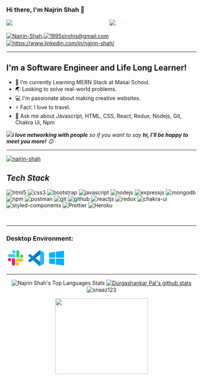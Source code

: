 

### Hi there, I'm Najrin Shah 👋  
 <img align='right' src="https://media.giphy.com/media/M9gbBd9nbDrOTu1Mqx/giphy.gif" width="231">

  <a href="https://github.com/durgeshrai633/readme-typing-svg"><img src="https://readme-typing-svg.herokuapp.com?lines=Full+Stack+Web+Developer;&left=true&width=400&height=50"></a>

<a href="">
  <img align="center" src="https://img.shields.io/badge/Portfolio-18A303?style=for-the-badge&logo=ionic&logoColor=white" alt="Najrin-Shah" />
</a>
<a title="shahnajrin@gmail.com" href="shahnajrin@gmail.com">
  <img align="center" src="https://img.shields.io/badge/Gmail-D14836?style=for-the-badge&logo=gmail&logoColor=white" alt="1995sirohis@gmail.com" />
</a>
<a href="https://www.linkedin.com/in/najrin-shah/">
  <img align="center" src="https://img.shields.io/badge/LinkedIn-0077B5?style=for-the-badge&logo=linkedin&logoColor=white" alt="https://www.linkedin.com/in/najrin-shah/" />
</a>

---

## I'm a Software Engineer and Life Long Learner!
- 🌱 I’m currently Learning MERN Stack at Masai School.
- 🌏 Looking to solve real-world problems.
- 💻 I'm passionate about making creative websites.
- ⚡ Fact: I love to travel.
- 💬 Ask me about Javascript, HTML, CSS, React, Redux, Nodejs, Git, Chakra Ui, Npm
 
<img src="https://media.giphy.com/media/LnQjpWaON8nhr21vNW/giphy.gif" width="40"><em><b>i love networking with people</b> so if you want to say <b>hi, I'll be happy to meet you more!</b> :blush:</em>

---


 
<!----------------------------------- Profile View Section ------------------------------------>

<p align="left">
    <a href="https://github.com/snaaz123">
        <img src="https://komarev.com/ghpvc/?username=snaaz123&label=Profile%20views&color=0e75b6&style=flat" alt="najrin-shah" />
    </a>
<!--     <a href="https://github.com/snaaz123?tab=followers">
        <img src="https://img.shields.io/github/followers/snaaz123t?label=Followers&style=social" alt="followers-count">
    </a> -->
</p>
 


<!----------------------------------- Tech Stack Section ------------------------------------>

<h2><i>Tech Stack</i></h2>

<p>
    <img src="https://img.shields.io/badge/HTML5-E34F26?style=for-the-badge&logo=html5&logoColor=white" alt="html5" />
    <img src="https://img.shields.io/badge/CSS3-1572B6?style=for-the-badge&logo=css3&logoColor=white" alt="css3" />
    <img src="https://img.shields.io/badge/Bootstrap-563D7C?style=for-the-badge&logo=bootstrap&logoColor=white" alt="bootstrap" />
    <img src="https://img.shields.io/badge/JavaScript-323330?style=for-the-badge&logo=javascript&logoColor=F7DF1E" alt="javascript" />
    <img src="https://img.shields.io/badge/Node.js-339933?style=for-the-badge&logo=nodedotjs&logoColor=white" alt="nodejs" />
    <img src="https://img.shields.io/badge/Express.js-000000?style=for-the-badge&logo=express&logoColor=white" alt="expressjs" />
    <img src="https://img.shields.io/badge/MongoDB-4EA94B?style=for-the-badge&logo=mongodb&logoColor=white" alt="mongodb" />
    <img src="https://img.shields.io/badge/npm-CB3837?style=for-the-badge&logo=npm&logoColor=white" alt="npm" />
    <img src="https://img.shields.io/badge/Postman-FF6C37?style=for-the-badge&logo=Postman&logoColor=white" alt="postman" />
    <img src="https://img.shields.io/badge/Git-f44d27?style=for-the-badge&logo=git&logoColor=white" alt="git" />
    <img src="https://img.shields.io/badge/GitHub-100000?style=for-the-badge&logo=github&logoColor=white" alt="github" />
    <img src="https://img.shields.io/badge/React-20232A?style=for-the-badge&logo=react&logoColor=61DAFB" alt="reactjs" />
    <img src="https://img.shields.io/badge/Redux-593D88?style=for-the-badge&logo=redux&logoColor=white" alt="redux" />
  <img src="https://img.shields.io/badge/Chakra%20UI-3bc7bd?style=for-the-badge&logo=chakraui&logoColor=white" alt="chakra-ui" />
 <img src="https://img.shields.io/badge/styled--components-DB7093?style=for-the-badge&logo=styled-components&logoColor=white" alt="styled-components" />
 <img alt="Prettier" src="https://img.shields.io/badge/-Prettier-F7B93E?style=flat-square&logo=prettier&logoColor=white" height="25px"/>
  <img alt="Heroku" src="https://img.shields.io/badge/-Heroku-430098?style=flat-square&logo=heroku&logoColor=white" height="25px"/>
</p>
<br>


---

### Desktop Environment:
<code><img height="50" src="https://raw.githubusercontent.com/sachinverma53121/sachinverma53121/master/icons/slack.png"></code>
<code><img height="50" src="https://raw.githubusercontent.com/sachinverma53121/sachinverma53121/master/icons/vsc.png"></code>
<code><img height="50" src="https://raw.githubusercontent.com/sachinverma53121/sachinverma53121/master/icons/win10.png"></code>

---


<p display="flex" align="center">
<img alt="Najrin Shah's Top Languages Stats"  src="https://github-readme-stats.vercel.app/api/top-langs/?username=snaaz123&hide=smalltalk&theme=algolia&layout=compact" width="400" />



  <a href="https://github.com/snaaz123?tab=repositories">
    <img width="400" height="auto"  alt="Durgashankar Pal's github stats" 
         src="https://github-readme-stats.vercel.app/api?username=snaaz123&show_icons=true&theme=algolia&count_private=true" />
  </a>
  
  <img align="center" src="https://github-readme-streak-stats.herokuapp.com/?user=snaaz123&hide=smalltalk&theme=algolia&layout=compact" alt="snaaz123" />
</p>

<p display="flex" align="center">
  <img align="center" src="https://activity-graph.herokuapp.com/graph?username=snaaz123&theme=gruvbox&hide_border=true&area=true" height="200px" width="70%"/>
<p>




 
